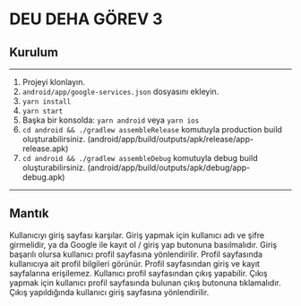 # DEU DEHA GÖREV 3

## Kurulum

---

1. Projeyi klonlayın.
1. `android/app/google-services.json` dosyasını ekleyin.
1. `yarn install`
1. `yarn start`
1. Başka bir konsolda: `yarn android` veya `yarn ios`
1. `cd android && ./gradlew assembleRelease` komutuyla production build oluşturabilirsiniz. (android/app/build/outputs/apk/release/app-release.apk)
1. `cd android && ./gradlew assembleDebug` komutuyla debug build oluşturabilirsiniz. (android/app/build/outputs/apk/debug/app-debug.apk)
---

## Mantık
Kullanıcıyı giriş sayfası karşılar. Giriş yapmak için kullanıcı adı ve şifre girmelidir, ya da Google ile kayıt ol / giriş yap butonuna basılmalıdır. Giriş başarılı olursa kullanıcı profil sayfasına yönlendirilir. Profil sayfasında kullanıcıya ait profil bilgileri görünür. Profil sayfasından giriş ve kayıt sayfalarına erişilemez. Kullanıcı profil sayfasından çıkış yapabilir. Çıkış yapmak için kullanıcı profil sayfasında bulunan çıkış butonuna tıklamalıdır. Çıkış yapıldığında kullanıcı giriş sayfasına yönlendirilir.